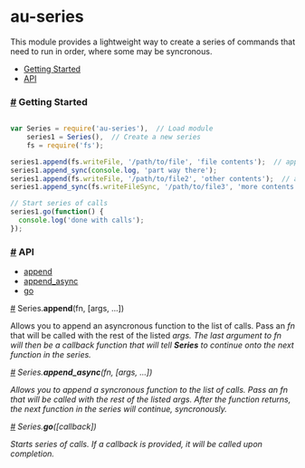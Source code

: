 au-series
=========

This module provides a lightweight way to create a series of commands that need to run in order, where some may be syncronous.

* [Getting Started](#started)
* [API](#api)

### <a href="#started" name="started">#</a> Getting Started

```js

var Series = require('au-series'),  // Load module
    series1 = Series(),  // Create a new series
    fs = require('fs');

series1.append(fs.writeFile, '/path/to/file', 'file contents');  // append async file write
series1.append_sync(console.log, 'part way there');
series1.append(fs.writeFile, '/path/to/file2', 'other contents');  // append async file write
series1.append_sync(fs.writeFileSync, '/path/to/file3', 'more contents');  // append sync file write

// Start series of calls
series1.go(function() {
  console.log('done with calls');
});

```

### <a href="#api" name="api">#</a> API

* [append](#append)
* [append_async](#append_async)
* [go](#go)


<a href="#append" name="append">#</a> Series.<b>append</b>(fn, [args, ...])

Allows you to append an asyncronous function to the list of calls. Pass an <i>fn</i> that will be called with the rest of the listed <i>args</a>. The last argument to <i>fn</i> will then be a callback function that will tell <b>Series</b> to continue onto the next function in the series.

<a href="#append_sync" name="append_async">#</a> Series.<b>append_async</b>(fn, [args, ...])

Allows you to append a syncronous function to the list of calls. Pass an <i>fn</i> that will be called with the rest of the listed <i>args</a>. After the function returns, the next function in the series will continue, syncronously.

<a href="#go" name="go">#</a> Series.<b>go</b>([callback])

Starts series of calls. If a <i>callback</i> is provided, it will be called upon completion.


